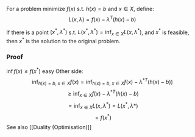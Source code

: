 For a problem minimize $f(x)$ s.t. $h(x)=b$ and $x\in X$, define:
$$L(x,\lambda)= f(x)-\lambda^T(h(x)-b)$$

If there is a point $(x^*, \lambda^*)$ s.t. $L(x^*,\lambda^*)=\inf_{x\in X} L(x,\lambda^*)$, and $x^*$ is feasible, then $x^*$ is the solution to the original problem.

### Proof 
$\inf f(x)\leq f(x^*)$ easy
Other side:
$$\inf_{h(x)=b,\ x\in X} f(x) = \inf_{h(x)=b,\ x\in X} f(x) - \lambda^{*T} (h(x)-b))$$
$$\geq \inf_{x\in X} f(x) - \lambda^{*T}(h(x)-b)$$
$$=\inf_{x\in X} L(x,\lambda^*)=L(x^*,\lambda*)$$
$$=f(x^*)$$
See also [[Duality (Optimisation)]]